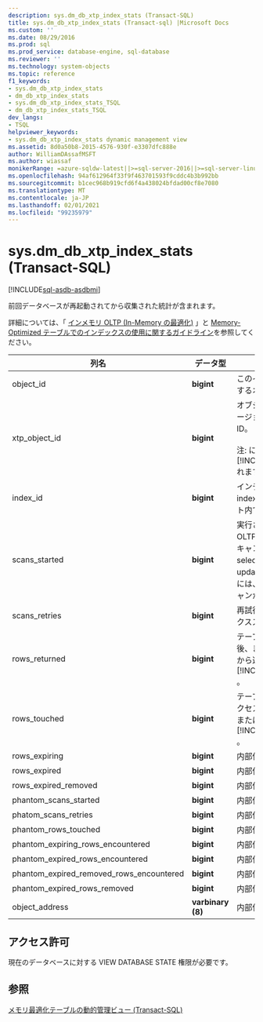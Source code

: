 ```yaml
---
description: sys.dm_db_xtp_index_stats (Transact-SQL)
title: sys.dm_db_xtp_index_stats (Transact-sql) |Microsoft Docs
ms.custom: ''
ms.date: 08/29/2016
ms.prod: sql
ms.prod_service: database-engine, sql-database
ms.reviewer: ''
ms.technology: system-objects
ms.topic: reference
f1_keywords:
- sys.dm_db_xtp_index_stats
- dm_db_xtp_index_stats
- sys.dm_db_xtp_index_stats_TSQL
- dm_db_xtp_index_stats_TSQL
dev_langs:
- TSQL
helpviewer_keywords:
- sys.dm_db_xtp_index_stats dynamic management view
ms.assetid: 8d0a50b8-2015-4576-930f-e3307dfc888e
author: WilliamDAssafMSFT
ms.author: wiassaf
monikerRange: =azure-sqldw-latest||>=sql-server-2016||>=sql-server-linux-2017||=azuresqldb-mi-current
ms.openlocfilehash: 94af612964f33f9f463701593f9cddc4b3b992bb
ms.sourcegitcommit: b1cec968b919cfd6f4a438024bfdad00cf8e7080
ms.translationtype: MT
ms.contentlocale: ja-JP
ms.lasthandoff: 02/01/2021
ms.locfileid: "99235979"
---
```

# <a name="sysdm_db_xtp_index_stats-transact-sql"></a>sys.dm_db_xtp_index_stats (Transact-SQL)
[!INCLUDE[sql-asdb-asdbmi](../../includes/applies-to-version/sql-asdb-asdbmi.md)]

  前回データベースが再起動されてから収集された統計が含まれます。  
  
 詳細については、「 [インメモリ OLTP &#40;In-Memory の最適化&#41;](../../relational-databases/in-memory-oltp/in-memory-oltp-in-memory-optimization.md) 」と [Memory-Optimized テーブルでのインデックスの使用に関するガイドライン](/previous-versions/sql/sql-server-2016/dn133166(v=sql.130))を参照してください。  

  
|列名|データ型|説明|  
|-----------------|---------------|-----------------|  
|object_id|**bigint**|このインデックスが所属するオブジェクトの ID。|  
|xtp_object_id|**bigint**|オブジェクトの現在のバージョンに対応する内部 ID。<br /><br /> 注: に適用さ [!INCLUDE[sssql16-md](../../includes/sssql16-md.md)] れます。|  
|index_id|**bigint**|インデックスの ID。 index_id は、オブジェクト内でのみ一意です。|  
|scans_started|**bigint**|実行されたインメモリ OLTP のインデックス スキャンの回数。 すべての select、insert、update、または delete には、インデックススキャンが必要です。|  
|scans_retries|**bigint**|再試行が必要なインデックススキャンの数。|  
|rows_returned|**bigint**|テーブルが作成された後、またはが開始されてから返された、累積行数 [!INCLUDE[ssNoVersion](../../includes/ssnoversion-md.md)] 。|  
|rows_touched|**bigint**|テーブルの作成以降にアクセスされた行の累積数またはの先頭 [!INCLUDE[ssNoVersion](../../includes/ssnoversion-md.md)] 。|  
|rows_expiring|**bigint**|内部使用のみ。|  
|rows_expired|**bigint**|内部使用のみ。|  
|rows_expired_removed|**bigint**|内部使用のみ。|  
|phantom_scans_started|**bigint**|内部使用のみ。|  
|phatom_scans_retries|**bigint**|内部使用のみ。|  
|phantom_rows_touched|**bigint**|内部使用のみ。|  
|phantom_expiring_rows_encountered|**bigint**|内部使用のみ。|  
|phantom_expired_rows_encountered|**bigint**|内部使用のみ。|  
|phantom_expired_removed_rows_encountered|**bigint**|内部使用のみ。|  
|phantom_expired_rows_removed|**bigint**|内部使用のみ。|  
|object_address|**varbinary (8)**|内部使用のみ。|  
  
## <a name="permissions"></a>アクセス許可  
 現在のデータベースに対する VIEW DATABASE STATE 権限が必要です。  
  
## <a name="see-also"></a>参照  
 [メモリ最適化テーブルの動的管理ビュー &#40;Transact-SQL&#41;](../../relational-databases/system-dynamic-management-views/memory-optimized-table-dynamic-management-views-transact-sql.md)  
  
